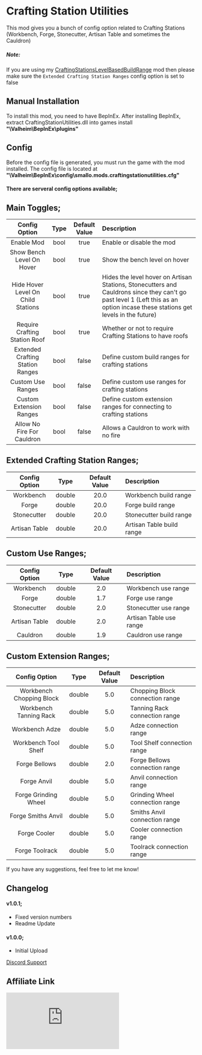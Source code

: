 # Crafting Station Utilities
This mod gives you a bunch of config option related to Crafting Stations (Workbench, Forge, Stonecutter, Artisan Table and sometimes the Cauldron)

##### Note:
If you are using my [CraftingStationsLevelBasedBuildRange](https://valheim.thunderstore.io/package/Smallo/CraftingStationsLevelBasedBuildRange/) mod then please make sure the `Extended Crafting Station Ranges` config option is set to false

## Manual Installation
To install this mod, you need to have BepInEx. After installing BepInEx, extract CraftingStationUtilities.dll into games install **"\Valheim\BepInEx\plugins"**

## Config
Before the config file is generated, you must run the game with the mod installed. The config file is located at **"\Valheim\BepInEx\config\smallo.mods.craftingstationutilities.cfg"**

#### There are serveral config options available;

## Main Toggles;
| Config Option | Type | Default Value | Description |
|:---------:|:-----------:|:-----------:|:-----------|
| Enable Mod | bool | true | Enable or disable the mod |
| Show Bench Level On Hover | bool | true | Show the bench level on hover |
| Hide Hover Level On Child Stations | bool | true | Hides the level hover on Artisan Stations, Stonecutters and Cauldrons since they can't go past level 1 (Left this as an option incase these stations get levels in the future) |
| Require Crafting Station Roof | bool | true | Whether or not to require Crafting Stations to have roofs |
| Extended Crafting Station Ranges | bool | false | Define custom build ranges for crafting stations |
| Custom Use Ranges | bool | false | Define custom use ranges for crafting stations |
| Custom Extension Ranges | bool | false | Define custom extension ranges for connecting to crafting stations |
| Allow No Fire For Cauldron | bool | false | Allows a Cauldron to work with no fire |

## Extended Crafting Station Ranges;
| Config Option | Type | Default Value | Description |
|:-------------:|:-----------:|:-----------:|:-----------|
| Workbench | double | 20.0 | Workbench build range |
| Forge | double | 20.0 | Forge build range |
| Stonecutter | double | 20.0 | Stonecutter build range |
| Artisan Table | double | 20.0 | Artisan Table build range |

## Custom Use Ranges;
| Config Option | Type | Default Value | Description |
|:-------------:|:-----------:|:-----------:|:-----------|
| Workbench | double | 2.0 | Workbench use range |
| Forge | double | 1.7 | Forge use range |
| Stonecutter | double | 2.0 | Stonecutter use range |
| Artisan Table | double | 2.0 | Artisan Table use range |
| Cauldron | double | 1.9 | Cauldron use range |

## Custom Extension Ranges;
| Config Option | Type | Default Value | Description |
|:-------------:|:-----------:|:-----------:|:-----------|
| Workbench Chopping Block | double | 5.0 | Chopping Block connection range |
| Workbench Tanning Rack | double | 5.0 | Tanning Rack connection range |
| Workbench Adze | double | 5.0 | Adze connection range |
| Workbench Tool Shelf | double | 5.0 | Tool Shelf connection range |
| Forge Bellows | double | 2.0 | Forge Bellows connection range |
| Forge Anvil | double | 5.0 | Anvil connection range |
| Forge Grinding Wheel | double | 5.0 | Grinding Wheel connection range |
| Forge Smiths Anvil | double | 5.0 | Smiths Anvil connection range |
| Forge Cooler | double | 5.0 | Cooler connection range |
| Forge Toolrack | double | 5.0 | Toolrack connection range |

If you have any suggestions, feel free to let me know!

## Changelog

#### v1.0.1;
* Fixed version numbers
* Readme Update

#### v1.0.0;
* Initial Upload

[Discord Support](https://discord.gg/pTGSu8R7DW)

## Affiliate Link
[![ZAP-Hosting Gameserver and Webhosting](https://zap-hosting.com/interface/download/images.php?type=affiliate&id=99496)](https://zap-hosting.com/a/f386564816225e9bcd3445ae47b34c8823f72489)